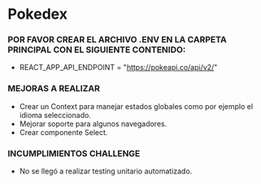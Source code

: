 # Pokedex 

### POR FAVOR CREAR EL ARCHIVO .ENV EN LA CARPETA PRINCIPAL CON EL SIGUIENTE CONTENIDO:
* REACT_APP_API_ENDPOINT = "https://pokeapi.co/api/v2/"
  
### MEJORAS A REALIZAR
  * Crear un Context para manejar estados globales como por ejemplo el idioma seleccionado.
  * Mejorar soporte para algunos navegadores.
  * Crear componente Select.

### INCUMPLIMIENTOS CHALLENGE

  * No se llegó a realizar testing unitario automatizado.